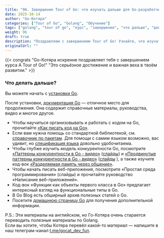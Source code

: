 ```yaml
---
title: "96. Завершение Tour of Go: что изучать дальше для Go-разработчика"
date: 2025-10-14
author: "Go-Котяра"
categories: ["Tour of Go", "Golang", "Обучение"]
tags: ["golang", "tour of go", "курс", "завершение", "что дальше", "документация", "конкурентность", "веб-приложения"]
weight: 96
draft: true
description: "Поздравляем с завершением Tour of Go! Узнайте, что изучать дальше: установка Go, документация, конкурентность, веб-разработка и полезные ресурсы для продолжения обучения."
originalUrl: ""
---
```



{{< congrats "Go-Котяра искренне поздравляет тебя с завершением курса A Tour of Go!" "Это серьёзное достижение и важная веха в твоём развитии." >}}

### Что делать дальше?

Вы можете начать с [установки Go](https://go.dev/doc/install).

После установки, [документация Go](https://go.dev/doc/) — отличное место для продолжения. Она содержит справочные материалы, руководства, видео и многое другое.

*   Чтобы научиться организовывать и работать с кодом на Go, прочитайте [«Как писать код на Go»](https://go.dev/doc/code).
*   Если вам нужна помощь со стандартной библиотекой, см. [справочник по пакетам](https://pkg.go.dev/std). Для помощи с самим языком возможно, вас удивит, но [спецификация языка](https://go.dev/ref/spec) довольно удобочитаема.
*   Чтобы глубже изучить модель конкурентности Go, посмотрите [«Паттерны конкурентности в Go - видео»](https://www.youtube.com/watch?v=f6kdp27TYZs)  ([слайды](https://go.dev/talks/2012/concurrency.slide#1)) и [«Продвинутые паттерны конкурентности в Go - видео»](https://www.youtube.com/watch?v=QDDwwePbDtw) ([слайды](https://go.dev/talks/2013/advconc.slide#1) ), а также изучите код-вок [«Разделяемая память через общение»](https://go.dev/doc/codewalk/sharemem/).
*   Чтобы начать писать веб-приложения, посмотрите «Простая среда программирования» (слайды) и прочитайте руководство «Написание веб-приложений».
*   Код-вок «Функции как объекты первого класса в Go» предлагает интересный взгляд на функциональные типы в Go.
*   В Go Blog есть обширный архив полезных статей о Go.
*   Посетите [домашнюю страницу Go](https://go.dev/) для получения дополнительной информации.

P.S.: Эти материалы на английском, но Го-Котяра очень старается переводить полезные материалы по Golang.  
Если вы хотите, чтобы Котяра перевёл какой-то материал — напишите в наш телеграм-канал [t.me/gocat_dev_fun](t.me/gocat_dev_fun).